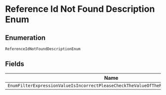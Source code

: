 
# Reference Id Not Found Description Enum

## Enumeration

`ReferenceIdNotFoundDescriptionEnum`

## Fields

| Name |
|  --- |
| `EnumFilterExpressionValueIsIncorrectPleaseCheckTheValueOfTheReferenceIdAndTryAgain` |


